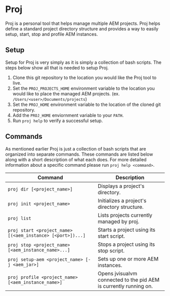 # Proj
Proj is a personal tool that helps manage multiple AEM projects.  Proj helps define a standard project directory structure and provides a way to easily setup, start, stop and profile AEM instances.

## Setup
Setup for Proj is very simply as it is simply a collection of bash scripts.  The steps below show all that is needed to setup Proj.

1. Clone this git repository to the location you would like the Proj tool to live.
2. Set the `PROJ_PROJECTS_HOME` environment variable to the location you would like to place the managed AEM projects. (ex. `/Users/<user>/Documents/projects`)
3. Set the `PROJ_HOME` environment variable to the location of the cloned git repository.
4. Add the `PROJ_HOME` enviornment variable to your `PATH`.
5. Run `proj help` to verify a successful setup.

## Commands
As mentioned earlier Proj is just a collection of bash scripts that are organized into separate commands.  These commands are listed below along with a short description of what each does.  For more detailed information about a specific command please run `proj help <command>`.

| Command                                                    | Description                                                       |
| ---------------------------------------------------------- | ----------------------------------------------------------------- |
| `proj dir [<project_name>]`                                | Displays a project's directory.                                   |
| `proj init <project_name>`                                 | Initializes a project's directory structure.                      |
| `proj list`                                                | Lists projects currently managed by proj.                         |
| `proj start <project_name> [(<aem_instance> [<port>])...]` | Starts a project using its start script.                          |
| `proj stop <project_name> [<aem_instance_name>...]`             | Stops a project using its stop script.                            |
| `proj setup-aem <project_name> [-j <aem_jar>]`             | Sets up one or more AEM instances.                                |
| `proj profile <project_name> [<aem_instance_name>]`             | Opens jvisualvm connected to the pid AEM is currently running on. |
